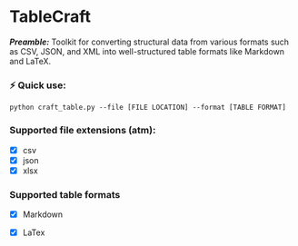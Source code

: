 # TableCraft
***Preamble:*** Toolkit for converting structural data from various formats such as CSV, JSON, and XML into well-structured table formats like Markdown and LaTeX.

### :zap: Quick use:
```console
python craft_table.py --file [FILE LOCATION] --format [TABLE FORMAT]
```

### Supported file extensions (atm):
- [x] csv
- [x] json
- [x] xlsx

### Supported table formats
- [x] Markdown
- [x] LaTex

